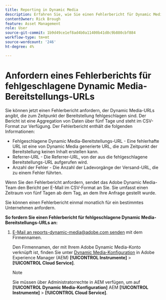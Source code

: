 ```yaml
---
title: Reporting in Dynamic Media
description: Erfahren Sie, wie Sie einen Fehlerbericht für Dynamic Media-Bereitstellungs-URLs anfordern, die fehlschlagen.
contentOwner: Rick Brough
feature: Asset Management
role: User
source-git-commit: 1b9d49ce1ef8ad4b0a11400b41d8c9b880cbf884
workflow-type: tm+mt
source-wordcount: '246'
ht-degree: 4%

---
```



# Anfordern eines Fehlerberichts für fehlgeschlagene Dynamic Media-Bereitstellungs-URLs

Sie können jetzt einen Fehlerbericht anfordern, der Dynamic Media-URLs angibt, die zum Zeitpunkt der Bereitstellung fehlgeschlagen sind. Der Bericht ist eine Aggregation von Daten über fünf Tage und steht im CSV-Format zur Verfügung. Der Fehlerbericht enthält die folgenden Informationen:

* Fehlgeschlagene Dynamic Media-Bereitstellungs-URL - Eine fehlerhafte URL ist eine von Dynamic Media generierte URL, die zum Zeitpunkt der Bereitstellung keinen Inhalt erstellen kann.
* Referrer-URL - Die Referrer-URL, von der aus die fehlgeschlagene Bereitstellungs-URL aufgerufen wird.
* Anzahl der Fehler - Die Anzahl der Ladevorgänge der Versand-URL, die zu einem Fehler führten.

Wenn Sie den Fehlerbericht anfordern, sendet das Adobe Dynamic Media-Team den Bericht per E-Mail im CSV-Format an Sie. Sie umfasst einen Zeitraum von fünf Tagen ab dem Tag, an dem Ihre Anfrage gestellt wurde.

Sie können einen Fehlerbericht einmal monatlich für ein bestimmtes Unternehmen anfordern.

**So fordern Sie einen Fehlerbericht für fehlgeschlagene Dynamic Media-Bereitstellungs-URLs an:**

1. [E-Mail an reports-dynamic-media@adobe.com senden](mailto:reports-dynamic-media@adobe.com) mit dem Firmennamen.

   Den Firmennamen, der mit Ihrem Adobe Dynamic Media-Konto verknüpft ist, finden Sie unter [Dynamic Media-Konfiguration](https://experienceleague.adobe.com/docs/experience-manager-cloud-service/content/assets/dynamicmedia/config-dm.html?lang=de#configuring-dynamic-media-cloud-services) in Adobe Experience Manager (AEM) **[!UICONTROL Instrumente]** > **[!UICONTROL Cloud Service]**.


   >[!NOTE]
   >
   >Sie müssen über Administratorrechte in AEM verfügen, um auf **[!UICONTROL Dynamic Media-Konfiguration]** AEM **[!UICONTROL Instrumente]** > **[!UICONTROL Cloud Service]**.





